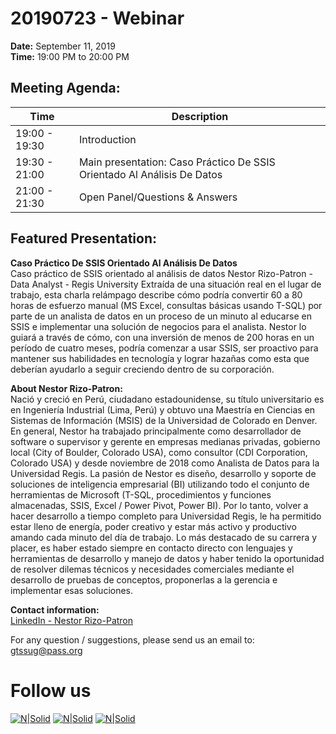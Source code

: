
# 20190723 - Webinar

**Date:** September 11, 2019\
**Time:** 19:00 PM to 20:00 PM

## Meeting Agenda:
Time | Description
--- | ---
19:00 - 19:30 | Introduction
19:30 - 21:00 | Main presentation: Caso Práctico De SSIS Orientado Al Análisis De Datos
21:00 - 21:30 | Open Panel/Questions & Answers

## Featured Presentation:
**Caso Práctico De SSIS Orientado Al Análisis De Datos**\
Caso práctico de SSIS orientado al análisis de datos Nestor Rizo-Patron - Data Analyst - Regis University Extraída de una situación real en el lugar de trabajo, esta charla relámpago describe cómo podría convertir 60 a 80 horas de esfuerzo manual (MS Excel, consultas básicas usando T-SQL) por parte de un analista de datos en un proceso de un minuto al educarse en SSIS e implementar una solución de negocios para el analista. Nestor lo guiará a través de cómo, con una inversión de menos de 200 horas en un período de cuatro meses, podría comenzar a usar SSIS, ser proactivo para mantener sus habilidades en tecnología y lograr hazañas como esta que deberían ayudarlo a seguir creciendo dentro de su corporación.

**About Nestor Rizo-Patron:**\
Nació y creció en Perú, ciudadano estadounidense, su título universitario es en Ingeniería Industrial (Lima, Perú) y obtuvo una Maestría en Ciencias en Sistemas de Información (MSIS) de la Universidad de Colorado en Denver. En general, Nestor ha trabajado principalmente como desarrollador de software o supervisor y gerente en empresas medianas privadas, gobierno local (City of Boulder, Colorado USA), como consultor (CDI Corporation, Colorado USA) y desde noviembre de 2018 como Analista de Datos para la Universidad Regis. La pasión de Nestor es diseño, desarrollo y soporte de soluciones de inteligencia empresarial (BI) utilizando todo el conjunto de herramientas de Microsoft (T-SQL, procedimientos y funciones almacenadas, SSIS, Excel / Power Pivot, Power BI). Por lo tanto, volver a hacer desarrollo a tiempo completo para Universidad Regis, le ha permitido estar lleno de energía, poder creativo y estar más activo y productivo amando cada minuto del día de trabajo. Lo más destacado de su carrera y placer, es haber estado siempre en contacto directo con lenguajes y herramientas de desarrollo y manejo de datos y haber tenido la oportunidad de resolver dilemas técnicos y necesidades comerciales mediante el desarrollo de pruebas de conceptos, proponerlas a la gerencia e implementar esas soluciones.

**Contact information:**  
[LinkedIn - Nestor Rizo-Patron]

For any question / suggestions, please send us an email to:
gtssug@pass.org

# Follow us
[![N|Solid](http://dbamastery.com/wp-content/uploads/2018/08/if_browser_1055104.png)](http://gtssug.pass.org/) [![N|Solid](http://dbamastery.com/wp-content/uploads/2018/08/if_twitter_circle_color_107170.png)](https://twitter.com/gtssug) [![N|Solid](http://dbamastery.com/wp-content/uploads/2018/08/if_github_circle_black_107161.png)](https://github.com/GTSSUG)

[LinkedIn - Nestor Rizo-Patron]: <https://www.linkedin.com/in/nestor-rizo-patron-78a2271>
